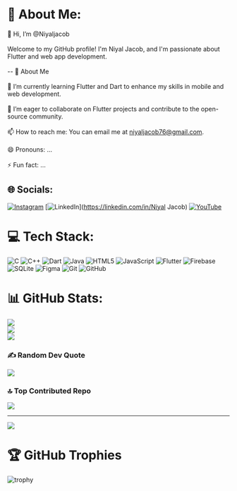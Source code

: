 # 💫 About Me:
👋 Hi, I’m @Niyaljacob<br><br>Welcome to my GitHub profile! I'm Niyal Jacob, and I'm passionate about Flutter and web app development.<br><br>-- 👀 About Me<br><br>🌱 I’m currently learning Flutter and Dart to enhance my skills in mobile and web development.<br><br>💞️ I’m eager to collaborate on Flutter projects and contribute to the open-source community.<br><br>📫 How to reach me: You can email me at niyaljacob76@gmail.com.<br><br>😄 Pronouns: ...<br><br>⚡ Fun fact: ...


## 🌐 Socials:
[![Instagram](https://img.shields.io/badge/Instagram-%23E4405F.svg?logo=Instagram&logoColor=white)](https://instagram.com/niyaljacob) [![LinkedIn](https://img.shields.io/badge/LinkedIn-%230077B5.svg?logo=linkedin&logoColor=white)](https://linkedin.com/in/Niyal Jacob) [![YouTube](https://img.shields.io/badge/YouTube-%23FF0000.svg?logo=YouTube&logoColor=white)](https://youtube.com/@UCr10L4V5kh9gsy1-8cPrhiQ) 

# 💻 Tech Stack:
![C](https://img.shields.io/badge/c-%2300599C.svg?style=for-the-badge&logo=c&logoColor=white) ![C++](https://img.shields.io/badge/c++-%2300599C.svg?style=for-the-badge&logo=c%2B%2B&logoColor=white) ![Dart](https://img.shields.io/badge/dart-%230175C2.svg?style=for-the-badge&logo=dart&logoColor=white) ![Java](https://img.shields.io/badge/java-%23ED8B00.svg?style=for-the-badge&logo=openjdk&logoColor=white) ![HTML5](https://img.shields.io/badge/html5-%23E34F26.svg?style=for-the-badge&logo=html5&logoColor=white) ![JavaScript](https://img.shields.io/badge/javascript-%23323330.svg?style=for-the-badge&logo=javascript&logoColor=%23F7DF1E) ![Flutter](https://img.shields.io/badge/Flutter-%2302569B.svg?style=for-the-badge&logo=Flutter&logoColor=white) ![Firebase](https://img.shields.io/badge/firebase-a08021?style=for-the-badge&logo=firebase&logoColor=ffcd34) ![SQLite](https://img.shields.io/badge/sqlite-%2307405e.svg?style=for-the-badge&logo=sqlite&logoColor=white) ![Figma](https://img.shields.io/badge/figma-%23F24E1E.svg?style=for-the-badge&logo=figma&logoColor=white) ![Git](https://img.shields.io/badge/git-%23F05033.svg?style=for-the-badge&logo=git&logoColor=white) ![GitHub](https://img.shields.io/badge/github-%23121011.svg?style=for-the-badge&logo=github&logoColor=white)
# 📊 GitHub Stats:
![](https://github-readme-stats.vercel.app/api?username=Niyaljacob&theme=radical&hide_border=false&include_all_commits=false&count_private=false)<br/>
![](https://github-readme-streak-stats.herokuapp.com/?user=Niyaljacob&theme=radical&hide_border=false)<br/>
![](https://github-readme-stats.vercel.app/api/top-langs/?username=Niyaljacob&theme=radical&hide_border=false&include_all_commits=false&count_private=false&layout=compact)

### ✍️ Random Dev Quote
![](https://quotes-github-readme.vercel.app/api?type=horizontal&theme=radical)

### 🔝 Top Contributed Repo
![](https://github-contributor-stats.vercel.app/api?username=Niyaljacob&limit=5&theme=dark&combine_all_yearly_contributions=true)

---
[![](https://visitcount.itsvg.in/api?id=Niyaljacob&icon=0&color=0)](https://visitcount.itsvg.in)

<!-- Proudly created with GPRM ( https://gprm.itsvg.in ) -->
# 🏆 GitHub Trophies
![trophy](https://github-profile-trophy.vercel.app/?username=Niyaljacob&theme=radical&no-frame=true&no-bg=true&margin-w=4)

